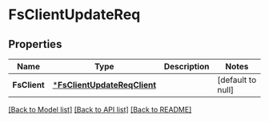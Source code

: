 # FsClientUpdateReq

## Properties
Name | Type | Description | Notes
------------ | ------------- | ------------- | -------------
**FsClient** | [***FsClientUpdateReqClient**](FSClientUpdateReq_Client.md) |  | [default to null]

[[Back to Model list]](../README.md#documentation-for-models) [[Back to API list]](../README.md#documentation-for-api-endpoints) [[Back to README]](../README.md)


